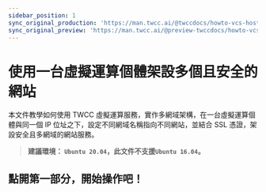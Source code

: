 ```yaml
---
sidebar_position: 1
sync_original_production: 'https://man.twcc.ai/@twccdocs/howto-vcs-host-secure-multi-web-one-instance-intro-zh' 
sync_original_preview: 'https://man.twcc.ai/@preview-twccdocs/howto-vcs-host-secure-multi-web-one-instance-intro-zh'
---
```



# 使用一台虛擬運算個體架設多個且安全的網站

本文件教學如何使用 TWCC 虛擬運算服務，實作多網域架構，在一台虛擬運算個體與同一個 IP 位址之下，設定不同網域名稱指向不同網站，並結合 SSL 憑證，架設安全且多網域的網站服務。


> **建議環境： ```Ubuntu 20.04```，此文件不支援```Ubuntu 16.04```。**

## <i class="fa fa-backward" aria-hidden="true"></i> 點開第一部分，開始操作吧！
